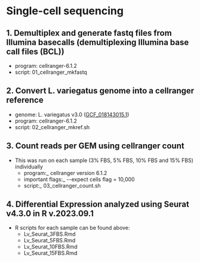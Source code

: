 
# Single-cell sequencing

## 1. Demultiplex and generate fastq files from Illumina basecalls (demultiplexing Illumina base call files (BCL))
- program: cellranger-6.1.2
- script: 01_cellranger_mkfastq

## 2. Convert L. variegatus genome into a cellranger reference
- genome: L. variegatus v3.0 ([GCF_018143015.1](https://www.ncbi.nlm.nih.gov/assembly/GCF_018143015.1))
- program: cellranger-6.1.2
- script: 02_cellranger_mkref.sh

## 3. Count reads per GEM using cellranger count
- This was run on each sample (3% FBS, 5% FBS, 10% FBS and 15% FBS) individually 
    - program:_ cellranger version 6.1.2
    - important flags:_ --expect cells flag = 10,000
    - script:_ 03_cellranger_count.sh

## 4. Differential Expression analyzed using Seurat v4.3.0 in R v.2023.09.1
- R scripts for each sample can be found above:
    - Lv_Seurat_3FBS.Rmd
    - Lv_Seurat_5FBS.Rmd
    - Lv_Seurat_10FBS.Rmd
    - Lv_Seurat_15FBS.Rmd
